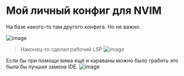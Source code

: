 # Мой личный конфиг для NVIM
На базе какого-то там другого конфига. Но не важно.

![image](https://github.com/BCanary/nvim-config/assets/59798021/de816f6d-2c19-4621-9cf8-068a95264e52)

>Наконец-то сделал рабочий LSP
![image](https://github.com/BCanary/nvim-config/assets/59798021/f37ee04d-7657-409d-b560-1762908b9066)

Если бы при помощи вима ещё и караваны можно было грабить это была бы лучшая замена IDE.
![image](https://github.com/BCanary/nvim-config/assets/59798021/77e31fdb-bb5c-4e43-938e-8e4d9e239d2b)
